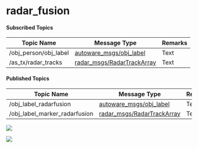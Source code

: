 radar_fusion
===

#### Subscribed Topics


| Topic Name | Message Type | Remarks |
| -------- | -------- | -------- |
| /obj_person/obj_label     | [autoware_msgs/obj_label ](https://github.com/CPFL/Autoware/blob/master/ros/src/msgs/autoware_msgs/msg/ObjLabel.msg)    | Text     |
| /as_tx/radar_tracks     | [radar_msgs/RadarTrackArray](http://docs.ros.org/indigo/api/radar_msgs/html/msg/RadarTrackArray.html) | Text     |


#### Published Topics
| Topic Name | Message Type | Remarks |
| -------- | -------- | -------- |
| /obj_label_radarfusion   | [autoware_msgs/obj_label ](https://github.com/CPFL/Autoware/blob/master/ros/src/msgs/autoware_msgs/msg/ObjLabel.msg)    | Text     |
| /obj_label_marker_radarfusion    | [radar_msgs/RadarTrackArray](http://docs.ros.org/indigo/api/radar_msgs/html/msg/RadarTrackArray.html) | Text     |

![](https://i.imgur.com/LKWWdgV.png)

![](https://i.imgur.com/BM0dyH6.jpg)
